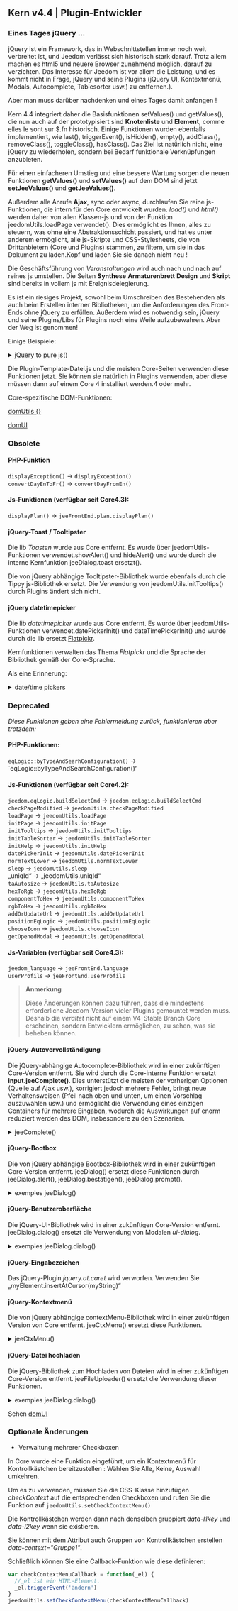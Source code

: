 ## Kern v4.4 | Plugin-Entwickler

### Eines Tages jQuery ...

jQuery ist ein Framework, das in Webschnittstellen immer noch weit verbreitet ist, und Jeedom verlässt sich historisch stark darauf. Trotz allem machen es html5 und neuere Browser zunehmend möglich, darauf zu verzichten. Das Interesse für Jeedom ist vor allem die Leistung, und es kommt nicht in Frage, jQuery und seine Plugins (jQuery UI, Kontextmenü, Modals, Autocomplete, Tablesorter usw.) zu entfernen.).

Aber man muss darüber nachdenken und eines Tages damit anfangen !

Kern 4.4 integriert daher die Basisfunktionen setValues() und getValues(), die nun auch auf der prototypisiert sind **Knotenliste** und **Element**, comme elles le sont sur $.fn historisch. Einige Funktionen wurden ebenfalls implementiert, wie last(), triggerEvent(), isHidden(), empty(), addClass(), removeClass(), toggleClass(), hasClass(). Das Ziel ist natürlich nicht, eine jQuery zu wiederholen, sondern bei Bedarf funktionale Verknüpfungen anzubieten.

Für einen einfacheren Umstieg und eine bessere Wartung sorgen die neuen Funktionen **getValues()** und **setValues()** auf dem DOM sind jetzt **setJeeValues()** und **getJeeValues()**.

Außerdem alle Anrufe **Ajax**, sync oder async, durchlaufen Sie reine js-Funktionen, die intern für den Core entwickelt wurden. *load()* und *html()* werden daher von allen Klassen-js und von der Funktion jeedomUtils.loadPage verwendet(). Dies ermöglicht es Ihnen, alles zu steuern, was ohne eine Abstraktionsschicht passiert, und hat es unter anderem ermöglicht, alle js-Skripte und CSS-Stylesheets, die von Drittanbietern (Core und Plugins) stammen, zu filtern, um sie in das Dokument zu laden.Kopf und laden Sie sie danach nicht neu !

Die Geschäftsführung von *Veranstaltungen* wird auch nach und nach auf reines js umstellen. Die Seiten **Synthese** **Armaturenbrett** **Design** und **Skript** sind bereits in vollem js mit Ereignisdelegierung.

Es ist ein riesiges Projekt, sowohl beim Umschreiben des Bestehenden als auch beim Erstellen interner Bibliotheken, um die Anforderungen des Front-Ends ohne jQuery zu erfüllen. Außerdem wird es notwendig sein, jQuery und seine Plugins/Libs für Plugins noch eine Weile aufzubewahren. Aber der Weg ist genommen!

Einige Beispiele:

<details>

  <summary markdown="span">jQuery to pure js()</summary>

  ~~~ js
  {% raw %}
  //jQuery:
  $('#table_objectSummary tbody').append(tr)
  $('#table_objectSummary tbody tr').last().setValues(_summary, '.objectSummaryAttr')

  //reines js:
  document.querySelector('#table_objectSummary tbody').insertAdjacentHTML('beforeend', tr)
  document.querySelectorAll('#table_objectSummary tbody tr').last().setJeeValues(_summary, '.objectSummaryAttr')

  //jQuery:
  var eqId = $('.eqLogicAttr[data-l1key=id]').value()
  var config = $('#config').getValues('.configKey')[0]
  var expression = $(this).closest('.actionOnMessage').getValues('.expressionAttr')

  //reines js:
  var eqId = document.querySelector('.eqLogicAttr[data-l1key="id"]').jeeValue()
  var config = document.getElementById('config').getJeeValues('.configKey')[0]
  var expression = this.closest('.actionOnMessage').getJeeValues('.expressionAttr')

  //jQuery:
  addMyTr: funktion(_daten) {
    var tr = ' <tr>'
    tr += ' <td>'
    tr += ' </td>'
    tr += ' </tr>'
    let newRow = $(tr)
    newRow.setValues(data, '.mytrDataAttr')
    $('#table_stuff tbody').append(newRow)
    //neueReihe zurückgeben
  }

  //reines js:
  addMyTr: funktion(_daten) {
    var tr = ' <tr>'
    tr += ' <td>'
    tr += ' </td>'
    tr += ' </tr>'
    let newRow = document.createElement('tr')
    newRow.innerHTML = tr
    newRow.setJeeValues(_data, '.mytrDataAttr')
    document.getElementById('table_stuff').querySelector('tbody').appendChild(newRow)
    //neueReihe zurückgeben
  }

  //jQuery:
  $(function(){
    console.log('Dom bereit!')
  })

  // Corejs:
  domUtils(Funktion(){
    console.log('Dom bereit!')
  })

  {% endraw %}
  ~~~

</details>

Die Plugin-Template-Datei.js und die meisten Core-Seiten verwenden diese Funktionen jetzt. Sie können sie natürlich in Plugins verwenden, aber diese müssen dann auf einem Core 4 installiert werden.4 oder mehr.

Core-spezifische DOM-Funktionen:

[domUtils {}](https://github.com/jeedom/core/blob/alpha/core/dom/dom.utils.js)

[domUI](https://github.com/jeedom/core/blob/alpha/core/dom/dom.ui.js)



### Obsolete

#### PHP-Funktion

`displayException()` -> `displayException()`  
`convertDayEnToFr()` -> `convertDayFromEn()`

#### Js-Funktionen (verfügbar seit Core4.3):

`displayPlan()` -> `jeeFrontEnd.plan.displayPlan()`

#### jQuery-Toast / Tooltipster

Die lib *Toasten* wurde aus Core entfernt. Es wurde über jeedomUtils-Funktionen verwendet.showAlert() und hideAlert() und wurde durch die interne Kernfunktion jeeDialog.toast ersetzt().

Die von jQuery abhängige Tooltipster-Bibliothek wurde ebenfalls durch die Tippy js-Bibliothek ersetzt. Die Verwendung von jeedomUtils.initTooltips() durch Plugins ändert sich nicht.

#### jQuery datetimepicker

Die lib *datetimepicker* wurde aus Core entfernt. Es wurde über jeedomUtils-Funktionen verwendet.datePickerInit() und dateTimePickerInit() und wurde durch die lib ersetzt [Flatpickr](https://flatpickr.js.org/).

Kernfunktionen verwalten das Thema *Flatpickr* und die Sprache der Bibliothek gemäß der Core-Sprache.

Als eine Erinnerung:

<details>

  <summary markdown="span">date/time pickers</summary>

  ~~~.html
  {% raw %}
  <input id="myDate" class="in_datepicker"/>
  <input id="myTime" class="in_timepicker"/>
  <input id="myCustomDatetime"/>
  {% endraw %}
  ~~~

  ~~~ js
  {% raw %}
  jeedomUtils.datePickerInit() // Alles initialisieren input.in_datepicker
  jeedomUtils.dateTimePickerInit() // Alles initialisieren input.in_timepicker

  jeedomUtils.datePickerInit('Ymd H:i:00', '#myCustomDatetime') //Initiiert die myCustomDatetime-Eingabe mit benutzerdefiniertem Format
  {% endraw %}
  ~~~

</details>



### Deprecated

*Diese Funktionen geben eine Fehlermeldung zurück, funktionieren aber trotzdem:*

#### PHP-Funktionen:

`eqLogic::byTypeAndSearhConfiguration()` -> `eqLogic::byTypeAndSearchConfiguration()‘  

#### Js-Funktionen (verfügbar seit Core4.2):

`jeedom.eqLogic.buildSelectCmd` -> `jeedom.eqLogic.buildSelectCmd`  
`checkPageModified` -> `jeedomUtils.checkPageModified`  
`loadPage` -> `jeedomUtils.loadPage`  
`initPage` -> `jeedomUtils.initPage`  
`initTooltips` -> `jeedomUtils.initTooltips`  
`initTableSorter` -> `jeedomUtils.initTableSorter`  
`initHelp` -> `jeedomUtils.initHelp`  
`datePickerInit` -> `jeedomUtils.datePickerInit`  
`normTextLower` -> `jeedomUtils.normTextLower`  
`sleep` -> `jeedomUtils.sleep`  
„uniqId“ -> „jeedomUtils.uniqId“  
`taAutosize` -> `jeedomUtils.taAutosize`  
`hexToRgb` -> `jeedomUtils.hexToRgb`  
`componentToHex` -> `jeedomUtils.componentToHex`  
`rgbToHex` -> `jeedomUtils.rgbToHex`  
`addOrUpdateUrl` -> `jeedomUtils.addOrUpdateUrl`  
`positionEqLogic` -> `jeedomUtils.positionEqLogic`  
`chooseIcon` -> `jeedomUtils.chooseIcon`  
`getOpenedModal` -> `jeedomUtils.getOpenedModal`  

#### Js-Variablen (verfügbar seit Core4.3):

`jeedom_language` -> `jeeFrontEnd.language`  
`userProfils` -> `jeeFrontEnd.userProfils`

> **Anmerkung**
>
> Diese Änderungen können dazu führen, dass die mindestens erforderliche Jeedom-Version vieler Plugins gemountet werden muss. Deshalb die *veraltet* nicht auf einem V4-Stable Branch Core erscheinen, sondern Entwicklern ermöglichen, zu sehen, was sie beheben können.

#### jQuery-Autovervollständigung

Die jQuery-abhängige Autocomplete-Bibliothek wird in einer zukünftigen Core-Version entfernt. Sie wird durch die Core-interne Funktion ersetzt **input.jeeComplete()**. Dies unterstützt die meisten der vorherigen Optionen (Quelle auf Ajax usw.), korrigiert jedoch mehrere Fehler, bringt neue Verhaltensweisen (Pfeil nach oben und unten, um einen Vorschlag auszuwählen usw.) und ermöglicht die Verwendung eines einzigen Containers für mehrere Eingaben, wodurch die Auswirkungen auf enorm reduziert werden des DOM, insbesondere zu den Szenarien.

<details>

  <summary markdown="span">jeeComplete()</summary>

  ~~~ js
  {% raw %}
  //jQuery:
  $('input.auto').autocomplete({
    minLength: 1,
    source: dataArray
  })

  // Corejs:
  document.querySelector('input.auto').jeeComplete({
    minLength: 1,
    source: dataArray
  })
  {% endraw %}
  ~~~

</details>

#### jQuery-Bootbox

Die von jQuery abhängige Bootbox-Bibliothek wird in einer zukünftigen Core-Version entfernt. jeeDialog() ersetzt diese Funktionen durch jeeDialog.alert(), jeeDialog.bestätigen(), jeeDialog.prompt().

<details>

  <summary markdown="span">exemples jeeDialog()</summary>

  ~~~ js
  {% raw %}
  wenn (Bedingung) {
    jeeDialog.alert('Das ist falsch, Alter!')
    return
  }

  jeeDialog.prompt('Neuen Namen eingeben:', Funktion (Ergebnis) {
    wenn (Ergebnis !== null) {
      //Sachen machen
    }
  })

  jeeDialog.confirm('Wollen Sie das wirklich löschen?', Funktion (Ergebnis) {
    wenn (Ergebnis) {
      //Sachen machen
    } anders {
      // Mach andere Sachen
    }
  })

  {% endraw %}
  ~~~

</details>

#### jQuery-Benutzeroberfläche

Die jQuery-UI-Bibliothek wird in einer zukünftigen Core-Version entfernt. jeeDialog.dialog() ersetzt die Verwendung von Modalen *ui-dialog*.

<details>

  <summary markdown="span">exemples jeeDialog.dialog()</summary>

  ~~~ js
  {% raw %}
  //jQueryUI:
  $('#md_modal').dialog({
    title: "{{Systemadministration}}"
  }).load('index.php?v=d&modal=system.action').dialog('öffnen')

  //Core jeeDialog:
  jeeDialog.dialog({
    title: '{{Systemadministration}}',
    contentUrl: 'index.php?v=d&modal=system.aktion'
  })

  {% endraw %}
  ~~~

</details>

#### jQuery-Eingabezeichen

Das jQuery-Plugin *jquery.at.caret* wird verworfen. Verwenden Sie „myElement.insertAtCursor(myString)“

#### jQuery-Kontextmenü

Die von jQuery abhängige contextMenu-Bibliothek wird in einer zukünftigen Version von Core entfernt. jeeCtxMenu() ersetzt diese Funktionen.

<details>

  <summary markdown="span">jeeCtxMenu()</summary>

  ~~~ js
  {% raw %}
  var myCtxMenu = neues jeeCtxMenu({
    selector: '.nav.nav-tabs li', //Erforderlich!
    appendTo: 'div#div_pageContainer',
    className: '', //Zu Menücontainer hinzugefügt
    items: {
      uniqueNameID: {
        name: '{{Mein Artikel}}',
        isHtmlName: false,
        icon: 'fas fa Zahnräder',
        className: '', //Hinzugefügt zum Artikelcontainer
        callback: function(key, opt) { //Item-Callback
        }
      },
      sep1: '-----',
    },
    callback: function(key, opt) { //Standard-Callback, wenn nicht auf Item gesetzt
    }
    //isDisable: false,
    /*
    events: {
      show: Funktion (opt) {
      },
      hide: Funktion (opt) {
      }
    },
    */
    /*
    build: Funktion (Auslöser) {
      var Kontextmenüeinträge = {}
      Rückkehr {
        callback: Funktion (Schlüssel, Optionen, Ereignis) {
          //Setitems...
        }
      },
      items: contextmenuitems
    },
    position: funktion(opt, x, y) {
    },
    */
  })

  {% endraw %}
  ~~~

</details>

#### jQuery-Datei hochladen

Die jQuery-Bibliothek zum Hochladen von Dateien wird in einer zukünftigen Core-Version entfernt. jeeFileUploader() ersetzt die Verwendung dieser Funktionen.

<details>

  <summary markdown="span">exemples jeeDialog.dialog()</summary>

  ~~~ js
  {% raw %}
  //jQueryUI:
  $('#bt_uploadImage').fileupload({
    url: 'core/ajax/plan.ajax.php?action=uploadImage&id=' + id
    dataType: 'json',
    done: Funktion (Ereignis, Daten) {
      //Sachen machen
    }
  })

  //Core jeeFileUploader:
  neuer jeeFileUploader({
    fileInput: document.getElementById('bt_uploadImg'),
    url: 'core/ajax/plan.ajax.php?action=uploadImage&id=' + id
    /*
    add: Funktion (Ereignis, Daten) {
      let currentPath = document.getElementById('bt_uploadImg').getAttribute('data-path')
      data.url = 'core/ajax/jeedom.ajax.php?action=uploadImageIcon&filepath=' + aktuellerPfad
      Daten.einreichen()
    },
    */
    done: Funktion (Ereignis, Daten) {
      //Sachen machen
    }
  })

  {% endraw %}
  ~~~

</details>

Sehen [domUI](https://github.com/jeedom/core/blob/alpha/core/dom/dom.ui.js)


### Optionale Änderungen

- Verwaltung mehrerer Checkboxen

In Core wurde eine Funktion eingeführt, um ein Kontextmenü für Kontrollkästchen bereitzustellen : Wählen Sie Alle, Keine, Auswahl umkehren.

Um es zu verwenden, müssen Sie die CSS-Klasse hinzufügen *checkContext* auf die entsprechenden Checkboxen und rufen Sie die Funktion auf ``jeedomUtils.setCheckContextMenu()``

Die Kontrollkästchen werden dann nach denselben gruppiert *data-l1key* und *data-l2key* wenn sie existieren.

Sie können mit dem Attribut auch Gruppen von Kontrollkästchen erstellen *data-context="Gruppe1"*.

Schließlich können Sie eine Callback-Funktion wie diese definieren:

````js
var checkContextMenuCallback = function(_el) {
  //_el ist ein HTML-Element.
  _el.triggerEvent('ändern')
}
jeedomUtils.setCheckContextMenu(checkContextMenuCallback)
````

